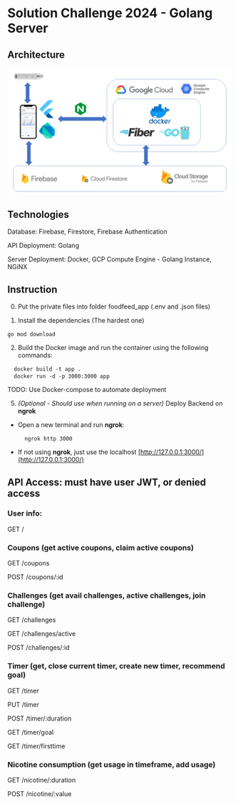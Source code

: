 # Solution Challenge 2024 - Golang Server

## Architecture

![Architecture](architecture.png)

## Technologies

Database: Firebase, Firestore, Firebase Authentication

API Deployment: Golang

Server Deployment: Docker, GCP Compute Engine - Golang Instance, NGiNX

## Instruction

0. Put the private files into folder foodfeed_app (.env and .json files)

1. Install the dependencies (The hardest one)

```
go mod download
```

2. Build the Docker image and run the container using the following commands:

```
  docker build -t app .
  docker run -d -p 3000:3000 app
```

  TODO: Use Docker-compose to automate deployment

5. *(Optional - Should use when running on a server)* Deploy Backend on **ngrok**

- Open a new terminal and run **ngrok**:
  ```
    ngrok http 3000
  ```

- If not using **ngrok**, just use the localhost [http://127.0.0.1:3000/](http://127.0.0.1:3000/)

## API Access: must have user JWT, or denied access

### User info:

GET /

### Coupons (get active coupons, claim active coupons)

GET /coupons

POST /coupons/:id

### Challenges (get avail challenges, active challenges, join challenge)

GET /challenges

GET /challenges/active

POST /challenges/:id

### Timer (get, close current timer, create new timer, recommend goal)

GET /timer

PUT /timer

POST /timer/:duration

GET /timer/goal

GET /timer/firsttime

### Nicotine consumption (get usage in timeframe, add usage)

GET /nicotine/:duration

POST /nicotine/:value